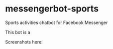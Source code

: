 # messengerbot-sports
Sports activities chatbot for Facebook Messenger

This bot is a 


Screenshots here:

